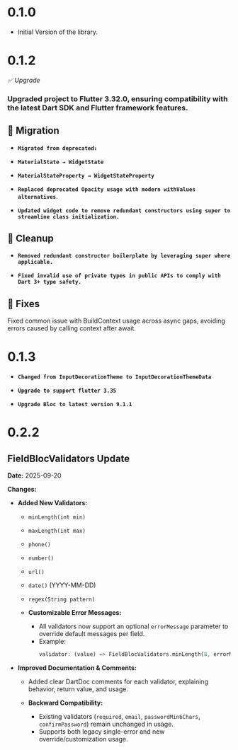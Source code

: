 
# 0.1.0

* Initial Version of the library.

# 0.1.2

*✅ Upgrade*
### Upgraded project to Flutter 3.32.0, ensuring compatibility with the latest Dart SDK and Flutter framework features.

## 🔁 Migration
* **`Migrated from deprecated:`**

* **`MaterialState → WidgetState`**

* **`MaterialStateProperty → WidgetStateProperty`**

* **`Replaced deprecated Opacity usage with modern withValues alternatives`**.

* **`Updated widget code to remove redundant constructors using super to streamline class initialization.`**

## 🧹 Cleanup
* **`Removed redundant constructor boilerplate by leveraging super where applicable.`**

* **`Fixed invalid use of private types in public APIs to comply with Dart 3+ type safety.`**

## 🐞 Fixes
Fixed common issue with BuildContext usage across async gaps, avoiding errors caused by calling context after await.

# 0.1.3
* **`Changed from InputDecorationTheme to InputDecorationThemeData`**

* **`Upgrade to support flutter 3.35`**
* **`Upgrade Bloc to latest version 9.1.1`**


# 0.2.2
## FieldBlocValidators Update

**Date:** 2025-09-20

**Changes:**

* **Added New Validators:**
    * `minLength(int min)`
    * `maxLength(int max)`
    * `phone()`
    * `number()`
    * `url()`
    * `date()` (YYYY-MM-DD)
    * `regex(String pattern)`

  * **Customizable Error Messages:**
      * All validators now support an optional `errorMessage` parameter to override default messages per field.
      * Example:
        ```dart
        validator: (value) => FieldBlocValidators.minLength(8, errorMessage: "Must be 8+ chars")(value);
        ```


* **Improved Documentation & Comments:**
    * Added clear DartDoc comments for each validator, explaining behavior, return value, and usage.

  * **Backward Compatibility:**
      * Existing validators (`required`, `email`, `passwordMin6Chars`, `confirmPassword`) remain unchanged in usage.
      * Supports both legacy single-error and new override/customization usage.

